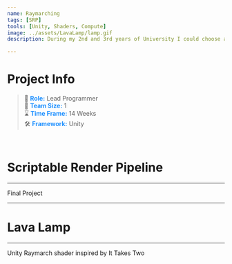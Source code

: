 ```yaml
---
name: Raymarching
tags: [SRP]
tools: [Unity, Shaders, Compute]
image: ../assets/LavaLamp/lamp.gif
description: During my 2nd and 3rd years of University I could choose a field of games to study that interested me. I chose to explore Raymarching and the techniques used to achieve different effects.

---
```



# **Project Info**

> 👤 <span style="color:dodgerblue">**Role:**</span> Lead Programmer <br>
> 👥 <span style="color:dodgerblue">**Team Size:**</span> 1 <br>
> ⌛ <span style="color:dodgerblue">**Time Frame:**</span> 14 Weeks <br>
> 🛠️ <span style="color:dodgerblue">**Framework:**</span> Unity <br>

<p>&nbsp;</p>

# **Scriptable Render Pipeline**

---

Final Project

---

# **Lava Lamp**

---

Unity Raymarch shader inspired by It Takes Two